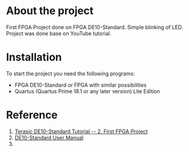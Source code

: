 # About the project
 First FPGA Project done on FPGA DE10-Standard. Simple blinking of LED. Project was done base on YouTube tutorial.
 
 # Installation
To start the project you need the following programs:

- FPGA DE10-Standard or FPGA with similar possibilities 
- Quartus (Quartus Prime 18.1 or any later version) Lite Edition

# Reference

1. [Terasic DE10-Standard Tutorial -- 2. First FPGA Project](https://www.youtube.com/watch?v=erYag9zr0ek&t=941s)
2. [DE10-Standard User Manual](https://www.terasic.com.tw/cgi-bin/page/archive.pl?Language=English&CategoryNo=205&No=1081&PartNo=1)
3.
